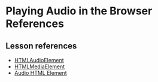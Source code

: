 <h1>
  <span class="headline">Playing Audio in the Browser</span>
  <span class="subhead">References</span>
</h1>

## Lesson references

- [HTMLAudioElement](https://developer.mozilla.org/en-US/docs/Web/API/HTMLAudioElement/Audio)
- [HTMLMediaElement](https://developer.mozilla.org/en-US/docs/Web/API/HTMLMediaElement)
- [Audio HTML Element](https://developer.mozilla.org/en-US/docs/Web/HTML/Element/audio)
